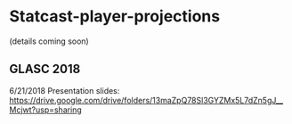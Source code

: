 # Statcast-player-projections

(details coming soon)

## GLASC 2018
6/21/2018
Presentation slides: https://drive.google.com/drive/folders/13maZpQ78Sl3GYZMx5L7dZn5gJ__Mcjwt?usp=sharing
